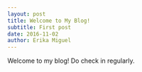 ```yaml
---
layout: post
title: Welcome to My Blog!
subtitle: First post
date: 2016-11-02
author: Erika Miguel
---
```


Welcome to my blog! Do check in regularly.
